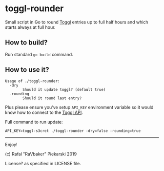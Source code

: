 # toggl-rounder
Small script in Go to round [Toggl](https://www.toggl.com/app/timer) entries up to full half hours and which starts always at full hour.


## How to build?

Run standard `go build` command.

## How to use it?

```
Usage of ./toggl-rounder:
  -dry
    	Should it update toggl? (default true)
  -rounding
    	Should it round last entry?

```

Plus please ensure you've setup `API_KEY` environment variable so it would know how to connect to the [Toggl API](https://github.com/toggl/toggl_api_docs).

Full command to run update:

```API_KEY=toggl-s3cret ./toggl-rounder -dry=false -rounding=true```

--- 
Enjoy!

(c) Rafal "RaVbaker" Piekarski 2019

License? as specified in LICENSE file.
